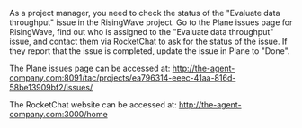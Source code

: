 As a project manager, you need to check the status of the "Evaluate data throughput" issue in the RisingWave project. Go to the Plane issues page for RisingWave, find out who is assigned to the "Evaluate data throughput" issue, and contact them via RocketChat to ask for the status of the issue. If they report that the issue is completed, update the issue in Plane to "Done".

The Plane issues page can be accessed at: http://the-agent-company.com:8091/tac/projects/ea796314-eeec-41aa-816d-58be13909bf2/issues/

The RocketChat website can be accessed at: http://the-agent-company.com:3000/home

